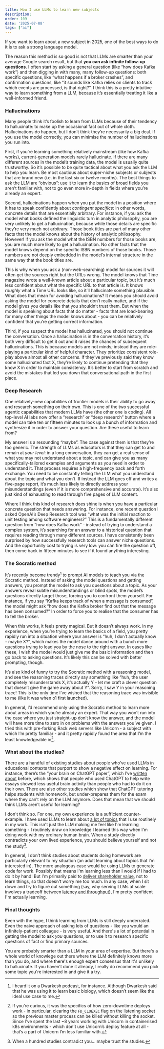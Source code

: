 ```yaml
---
title: How I use LLMs to learn new subjects
description: 
order: 109
date: '2025-07-08'
tags: ["ai"]
---
```


If you want to learn about a new subject in 2025, one of the best ways to do it is to ask a strong language model.

The reason this method is so good is not that LLMs are smarter than your average Google search result, but that **you can ask infinite follow-up questions**. I often start by asking a general question (like “how does Kafka work”) and then digging in with many, many follow-up questions: both specific questions, like “what happens if a broker crashes”, and confirmation questions, like “it sounds like Kafka relies on clients to track which events are processed, is that right?”. I think this is a pretty intuitive way to learn something from a LLM, because it’s essentially treating it like a well-informed friend.

### Hallucinations

Many people think it’s foolish to learn from LLMs because of their tendency to hallucinate: to make up the occasional fact out of whole cloth. Hallucinations do happen, but I don’t think they’re necessarily a big deal. If you use the model correctly, you can minimise the number of hallucinations you run into.

First, if you’re learning something relatively mainstream (like how Kafka works), current-generation models rarely hallucinate. If there are many different sources in the model’s training data, the model is usually quite trustworthy. So it’s possible to be quite tactical about what you ask the LLM to help you learn. Be most cautious about super-niche subjects or subjects that are brand new (i.e. in the last six or twelve months). The best things to ask the LLM are “obvious”: use it to learn the basics of broad fields you aren’t familiar with, not to go even more in-depth in fields where you’re already an expert.

Second, hallucinations happen when you put the model in a position where it has to speak confidently about _contingent specifics_: in other words, concrete details that are essentially arbitrary. For instance, if you ask the model what books defined the linguistic turn in analytic philosophy, you are very unlikely to get a hallucination, because while those details are specific they’re very much not arbitrary. Those book titles are part of many other facts that the model knows about the history of analytic philosophy. However! If you ask the model what the ISBN numbers for those books are, you are much more likely to get a hallucination. No other facts that the model knows depend on the specific ISBN numbers of those books. Those numbers are not deeply embedded in the model’s internal structure in the same way that the book titles are.

This is why when you ask a (non-web-searching) model for sources it will often get the sources right but the URLs wrong. The model knows that Time magazine wrote a well-known article about a particular topic, but it’s much less confident about what the specific URL to that article is. It knows _roughly_ what a Time URL looks like, so it’ll hallucinate something plausible. What does that mean for avoiding hallucinations? It means you should avoid asking the model for concrete details that don’t really matter, and if the model gives you details like that you shouldn’t trust them. But when the model is speaking about facts that do matter - facts that are load-bearing for many other things the model knows about - you can be relatively confident that you’re getting correct information.

Third, if you suspect the model has hallucinated, you should not continue the conversation. Once a hallucination is in the conversation history, it’s both very difficult to get it out and it raises the chances of subsequent hallucinations. This is because models are not minds; instead they are role-playing a particular kind of helpful character. They prioritize consistent role-play above almost all other concerns. If they’ve previously said they know some hallucinated fact X, they’re likely to continue pretending that they know X in order to maintain consistency. It’s better to start from scratch and avoid the mistakes that led you down that conversational path in the first place.

### Deep Research

One relatively-new capabilities of frontier models is their ability to go away and research something on their own. This is one of the two successful agentic capabilities that modern LLMs have (the other one is coding). All top-level AI labs now offer a “research” or “deep research” button where a model can take ten or fifteen minutes to look up a bunch of information and synthesize it in order to answer your question. Are these useful to learn from?

My answer is a resounding “maybe”.  The case against them is that they’re too generic. The strength of LLMs as educators is that they can get to and remain at _your level_: in a long conversation, they can get a real sense of what you may not understand about a topic, and can give you as many specifically-tailored examples and arguments as you need in order to understand it. That process requires a high-frequency back and forth exchange. You need to be constantly telling the LLM what you understand about the topic and what you don’t. If instead the LLM goes off and writes a five-page report, it’s much less likely to directly address your misunderstandings (even if it is more comprehensive and accurate). It’s also just kind of exhausting to read through five pages of LLM content.

Where I think this kind of research does shine is when you have a particular concrete question that needs answering. For instance, one recent question I asked OpenAI’s Deep Research tool was “what was the initial reaction to unit testing among software engineers?” This is a fundamentally different question from “how does Kafka work” - instead of trying to understand a complex system, it’s searching for an answer to a historical question that requires reading through many different sources. I have consistently been surprised by how successfully research tools can answer niche questions. And the opportunity cost to trying is very low: you can fire the question off, then come back in fifteen minutes to see if it found anything interesting.

### The Socratic method

It’s recently become trendy[^1] to prompt AI models to teach you via the Socratic method. Instead of asking the model questions and getting answers, you prompt the model to ask you questions about a topic. As your answers reveal subtle misunderstandings or blind spots, the model’s questions directly target those, forcing you to confront them yourself. For instance, if you say “Kafka keeps track of when a message is consumed”, the model might ask “how does the Kafka broker find out that the message has been consumed?” In order to force you to realise that the consumer has to tell the broker.

When this works, it feels pretty magical. But it doesn’t always work. In my experience, when you’re trying to learn the basics of a field, you pretty rapidly run into a situation where your answer is “huh, I don’t actually know - maybe X?”, which makes the model dance around with a bunch more questions trying to lead you by the nose to the right answer. In cases like these, I wish the model would just give me the basic information and then go back to asking questions. It’s likely this can be solved with better prompting, though.

It’s also kind of funny to try the Socratic method with a reasoning model, and see the reasoning traces directly say something like “huh, the user completely misunderstands X, it’s actually Y - let me craft a clever question that doesn’t give the game away about Y”. Sorry, I saw Y in your reasoning trace! This is the only time I’ve wished that the reasoning trace was invisible to me (like it was when o1 first launched).

In general, I’d recommend only using the Socratic method to learn more about areas in which you’re already an expert. That way you won’t run into the case where you just straight-up don’t know the answer, and the model will have more time to zero in on problems with the answers you’ve given. I tried this with pre-forking Rack web servers like Unicorn - a subject with which I’m pretty familiar - and it pretty rapidly found the area that I’m the least knowledgeable in[^2].

### What about the studies?

There are a handful of existing studies about people who’ve used LLMs in educational contexts that purport to show a negative effect on learning. For instance, there’s the “your brain on ChatGPT paper”, which I’ve [written about](/your-brain-on-chatgpt) before, which shows that people who used ChatGPT to help write essays showed less useful brain activity than people who had to do it on their own. There are also other studies which show that ChatGPT tutoring helps students with homework, but under-prepares them for the exam where they can’t rely on the LLM anymore. Does that mean that we should think LLMs aren’t useful for learning?

I don't think so. For one, my own experience is a sufficient counter-example. I have used LLMs to learn about [a lot of topics](/tags/explainers) that I use routinely in my work. This isn't just the LLM making me feel like I'm learning something - I routinely draw on knowledge I learned this way when I'm doing work with my ordinary human brain. When a study directly contradicts your own lived experience, you should believe yourself and not the study[^3].

In general, I don’t think studies about students doing homework are particularly relevant to my situation (an adult learning about topics that I’m interested in). The more analogous case would be using LLMs to generate code for work. Possibly that means I'm learning less than I would if I had to do it by hand! But I'm primarily paid to [deliver shareholder value](/shareholder-value), not to learn things, so that doesn't worry me too much. In any case, when I sit down and try to figure out something (say, why serving LLMs at scale involves a tradeoff between [latency and throughput](/inference-batching-and-deepseek)), I'm pretty confident I'm actually learning.

### Final thoughts

Even with the hype, I think learning from LLMs is still deeply underrated. Even the naive approach of asking lots of questions - like you would an infinitely-patient colleague - is very useful. And there's a lot of potential in getting the model to ask _you_ questions, or to use it to research specific questions of fact or find primary sources.

You are probably smarter than a LLM in your area of expertise. But there's a whole world of knowlege out there where the LLM definitely knows more than you do, and where there's enough expert consensus that it's unlikely to hallucinate. If you haven't done it already, I really do recommend you pick some topic you're interested in and give it a try.


[^1]: I heard it on a Dwarkesh podcast, for instance. Although Dwarkesh said that he was using it to learn basic biology, which doesn’t seem like the ideal use case to me.

[^2]: If you’re curious, it was the specifics of how zero-downtime deploys work - in particular, clearing the `FD_CLOEXEC` flag on the listening socket so the previous master process can be killed without killing the socket. Since I’ve spent the last ~8 years working with Unicorn in containerised k8s environments - which don’t use Unicorn’s deploy feature at all - that’s a part of Unicorn I’m less familiar with.



[^3]: When a hundred studies contradict you… maybe trust the studies.

